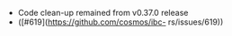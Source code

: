- Code clean-up remained from v0.37.0 release
- ([#619](https://github.com/cosmos/ibc-
  rs/issues/619))